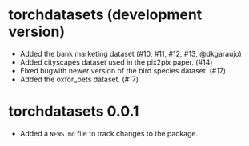 # torchdatasets (development version)

* Added the bank marketing dataset (#10, #11, #12, #13, @dkgaraujo)
* Added cityscapes dataset used in the pix2pix paper. (#14)
* Fixed bugwith newer version of the bird species dataset. (#17)
* Added the oxfor_pets dataset. (#17)

# torchdatasets 0.0.1

* Added a `NEWS.md` file to track changes to the package.
